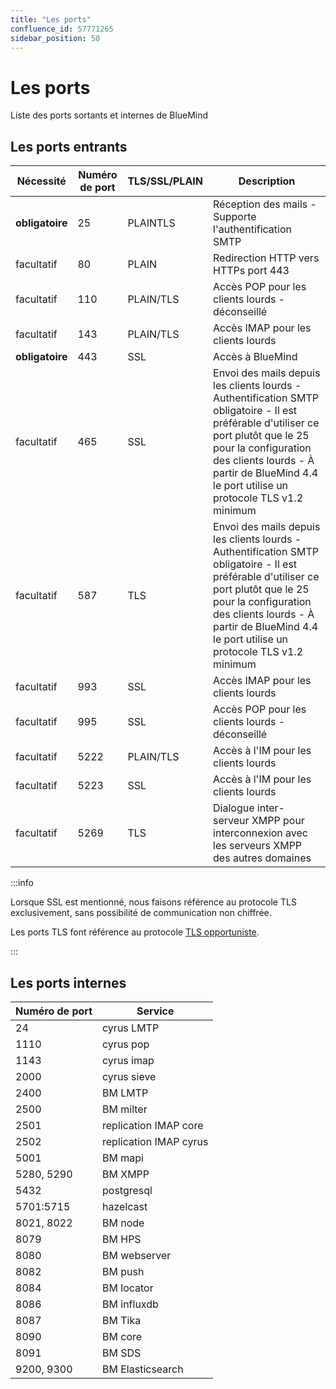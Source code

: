 ```yaml
---
title: "Les ports"
confluence_id: 57771265
sidebar_position: 50
---
```

# Les ports

Liste des ports sortants et internes de BlueMind

## Les ports entrants

| Nécessité | Numéro de port | TLS/SSL/PLAIN | Description |
| --- | --- | --- | --- |
| **obligatoire** | 25 | PLAINTLS | Réception des mails - Supporte l'authentification SMTP |
| facultatif | 80 | PLAIN | Redirection HTTP vers HTTPs port 443 |
| facultatif | 110 | PLAIN/TLS | Accès POP pour les clients lourds - déconseillé |
| facultatif | 143 | PLAIN/TLS | Accès IMAP pour les clients lourds |
| **obligatoire** | 443 | SSL | Accès à BlueMind |
| facultatif | 465 | SSL | Envoi des mails depuis les clients lourds - Authentification SMTP obligatoire - Il est préférable d'utiliser ce port plutôt que le 25 pour la configuration des clients lourds - À partir de BlueMind 4.4 le port utilise un protocole TLS v1.2 minimum |
| facultatif | 587 | TLS | Envoi des mails depuis les clients lourds - Authentification SMTP obligatoire - Il est préférable d'utiliser ce port plutôt que le 25 pour la configuration des clients lourds - À partir de BlueMind 4.4 le port utilise un protocole TLS v1.2 minimum |
| facultatif | 993 | SSL | Accès IMAP pour les clients lourds |
| facultatif | 995 | SSL | Accès POP pour les clients lourds - déconseillé |
| facultatif | 5222 | PLAIN/TLS | Accès à l'IM pour les clients lourds |
| facultatif | 5223 | SSL | Accès à l'IM pour les clients lourds |
| facultatif | 5269 | TLS | Dialogue inter-serveur XMPP pour interconnexion avec les serveurs XMPP des autres domaines |


:::info

Lorsque SSL est mentionné, nous faisons référence au protocole TLS exclusivement, sans possibilité de communication non chiffrée.

Les ports TLS font référence au protocole [TLS opportuniste](https://en.wikipedia.org/wiki/Opportunistic_TLS).

:::


## Les ports internes

| Numéro de port | Service |
| --- | --- |
| 24| cyrus LMTP |
| 1110 | cyrus pop |
| 1143 | cyrus imap |
| 2000 | cyrus sieve |
| 2400 | BM LMTP |
| 2500 | BM milter |
| 2501 | replication IMAP core |
| 2502 | replication IMAP cyrus |
| 5001 | BM mapi |
| 5280, 5290 | BM XMPP |
| 5432 | postgresql |
| 5701:5715 | hazelcast |
| 8021, 8022 | BM node |
| 8079 | BM HPS |
| 8080 | BM webserver |
| 8082 | BM push |
| 8084 | BM locator |
| 8086 | BM influxdb |
| 8087 | BM Tika |
| 8090 | BM core |
| 8091 | BM SDS |
| 9200, 9300 | BM Elasticsearch |

